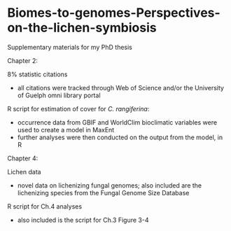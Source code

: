 # Biomes-to-genomes-Perspectives-on-the-lichen-symbiosis
Supplementary materials for my PhD thesis

Chapter 2:

8% statistic citations
- all citations were tracked through Web of Science and/or the University of Guelph omni library portal

R script for estimation of cover for _C. rangiferina_:
- occurrence data from GBIF and WorldClim bioclimatic variables were used to create a model in MaxEnt
- further analyses were then conducted on the output from the model, in R

Chapter 4:

Lichen data
- novel data on lichenizing fungal genomes; also included are the lichenizing species from the Fungal Genome Size Database

R script for Ch.4 analyses
- also included is the script for Ch.3 Figure 3-4
